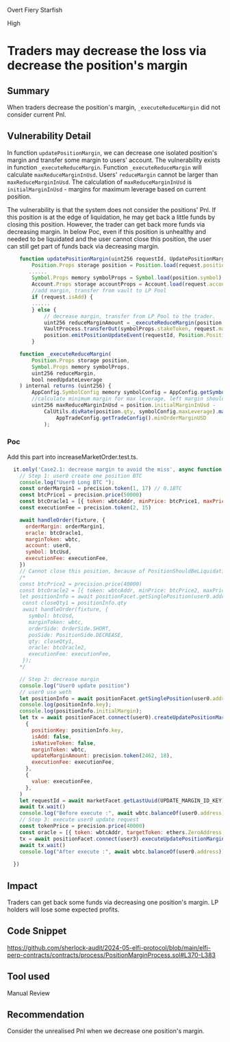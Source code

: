 Overt Fiery Starfish

High

# Traders may decrease the loss via decrease the position's margin

## Summary
When traders decrease the position's margin, `_executeReduceMargin` did not consider current Pnl.

## Vulnerability Detail
In function `updatePositionMargin`, we can decrease one isolated position's margin and transfer some margin to users' account.
The vulnerability exists in function `_executeReduceMargin`. Function `_executeReduceMargin` will calculate `maxReduceMarginInUsd`. Users' `reduceMargin` cannot be larger than `maxReduceMarginInUsd`. The calculation of `maxReduceMarginInUsd` is `initialMarginInUsd` - margins for maximum leverage based on current position.

The vulnerability is that the system does not consider the positions' Pnl. If this position is at the edge of liquidation, he may get back a little funds by closing this position. However, the trader can get back more funds via decreasing margin. In below Poc, even if this position is unhealthy and needed to be liquidated and the user cannot close this position, the user can still get part of funds back via decreasing margin.

```javascript
    function updatePositionMargin(uint256 requestId, UpdatePositionMargin.Request memory request) external {
        Position.Props storage position = Position.load(request.positionKey);
       ......
        Symbol.Props memory symbolProps = Symbol.load(position.symbol);
        Account.Props storage accountProps = Account.load(request.account);
        //add margin, transfer from vault to LP Pool
        if (request.isAdd) {
        ......
        } else {
            // decrease margin, transfer from LP Pool to the trader.
            uint256 reduceMarginAmount = _executeReduceMargin(position, symbolProps, request.updateMarginAmount, true);
            VaultProcess.transferOut(symbolProps.stakeToken, request.marginToken, request.account, reduceMarginAmount);
            position.emitPositionUpdateEvent(requestId, Position.PositionUpdateFrom.DECREASE_MARGIN, 0);
        }
```
```javascript
    function _executeReduceMargin(
        Position.Props storage position,
        Symbol.Props memory symbolProps,
        uint256 reduceMargin,
        bool needUpdateLeverage
    ) internal returns (uint256) {
        AppConfig.SymbolConfig memory symbolConfig = AppConfig.getSymbolConfig(symbolProps.code);
        //calculate minimum margin for max leverage, left margin should not be less than minimum margin
        uint256 maxReduceMarginInUsd = position.initialMarginInUsd -
            CalUtils.divRate(position.qty, symbolConfig.maxLeverage).max(
                AppTradeConfig.getTradeConfig().minOrderMarginUSD
            );
```
### Poc
Add this part into increaseMarketOrder.test.ts. 
```javascript
  it.only('Case2.1: decrease margin to avoid the miss', async function () {
    // Step 1: user0 create one position BTC
    console.log("User0 Long BTC ");
    const orderMargin1 = precision.token(1, 17) // 0.1BTC
    const btcPrice1 = precision.price(50000)
    const btcOracle1 = [{ token: wbtcAddr, minPrice: btcPrice1, maxPrice: btcPrice1 }]
    const executionFee = precision.token(2, 15)

    await handleOrder(fixture, {
      orderMargin: orderMargin1,
      oracle: btcOracle1,
      marginToken: wbtc,
      account: user0,
      symbol: btcUsd,
      executionFee: executionFee,
    })
    // Cannot close this position, because of PositionShouldBeLiquidation
    /*
    const btcPrice2 = precision.price(40000)
    const btcOracle2 = [{ token: wbtcAddr, minPrice: btcPrice2, maxPrice: btcPrice2 }]
    let positionInfo = await positionFacet.getSinglePosition(user0.address, btcUsd, wbtcAddr, false)
     const closeQty1 = positionInfo.qty
     await handleOrder(fixture, {
       symbol: btcUsd,
       marginToken: wbtc,
       orderSide: OrderSide.SHORT,
       posSide: PositionSide.DECREASE,
       qty: closeQty1,
       oracle: btcOracle2,
       executionFee: executionFee,
     });
    */

    // Step 2: decrease margin
    console.log("User0 update position")
    // user0 use weth
    let positionInfo = await positionFacet.getSinglePosition(user0.address, btcUsd, wbtcAddr, false)
    console.log(positionInfo.key);
    console.log(positionInfo.initialMargin);
    let tx = await positionFacet.connect(user0).createUpdatePositionMarginRequest(
      {
        positionKey: positionInfo.key,
        isAdd: false,
        isNativeToken: false,
        marginToken: wbtc,
        updateMarginAmount: precision.token(2462, 18),
        executionFee: executionFee,
      },
      {
        value: executionFee,
      },
    )
    let requestId = await marketFacet.getLastUuid(UPDATE_MARGIN_ID_KEY)
    await tx.wait()
    console.log("Before execute :", await wbtc.balanceOf(user0.address))
    // Step 3: execute user0 update request
    const tokenPrice = precision.price(40000)
    const oracle = [{ token: wbtcAddr, targetToken: ethers.ZeroAddress, minPrice: tokenPrice, maxPrice: tokenPrice }]
    tx = await positionFacet.connect(user3).executeUpdatePositionMarginRequest(requestId, oracle)
    await tx.wait()
    console.log("After execute :", await wbtc.balanceOf(user0.address))
    
  })
```
## Impact
Traders can get back some funds via decreasing one position's margin. LP holders will lose some expected profits.

## Code Snippet
https://github.com/sherlock-audit/2024-05-elfi-protocol/blob/main/elfi-perp-contracts/contracts/process/PositionMarginProcess.sol#L370-L383

## Tool used

Manual Review

## Recommendation
Consider the unrealised Pnl when we decrease one position's margin.
